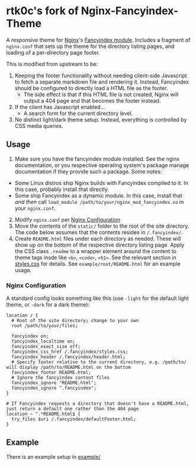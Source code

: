 # rtk0c's fork of Nginx-Fancyindex-Theme

A responsive theme for [Nginx](https://www.nginx.org/)'s [Fancyindex module](https://github.com/aperezdc/ngx-fancyindex). Includes a fragment of `nginx.conf` that sets up the theme for the directory listing pages, and loading of a per-directory page footer.

This is modified from upstream to be:
1. Keeping the footer functionality without needing client-side Javascript to fetch a separate markdown file and rendering it. Instead, Fancyindex should be configured to directly load a HTML file as the footer.
    - The side effect is that if this HTML file is not created, Nginx will output a 404 page and that becomes the footer instead.
2. If the client has Javascript enabled...
    - A search form for the current directory level.
3. No distinct light/dark theme setup. Instead, everything is controlled by CSS media queries.

## Usage

1. Make sure you have the fancyindex module installed. See the nginx documentation, or you respective operating system's package manage documentation if they provide such a package. Some notes:
  - Some Linux distros ship Nginx builds with Fancyindex compiled to it. In this case, probably install that directly.
  - Some ship Fancyindex as a dynamic module. In this case, install that _and then_ call `load_module /path/to/your/nginx_mod_fancyindex.so` in your `nginx.conf`.
2. Modify `nginx.conf` per [Nginx Configuration](#nginx-configuration)
3. Move the contents of the `static/` folder to the root of the site directory. The code below assumes that the contents resides in `/.fancyindex/`.
4. Create `README.html` files under each directory as needed. These will show up on the bottom of the respective directory listing page. Apply the CSS class `.readme` to a wrapper element around the content to theme tags insde like `<b>`, `<code>`, `<h1>`. See the relevant section in [styles.css](/static/styles.css) for details. See `example/root/README.html` for an example usage.

### Nginx Configuration

A standard config looks something like this (use `-light` for the default light theme, or `-dark` for a dark theme):

```nginx
location / {
  # Root of the site directory; change to your own
  root /path/to/your/files;

  fancyindex on;
  fancyindex_localtime on;
  fancyindex_exact_size off;
  fancyindex_css_href /.fancyindex/styles.css;
  fancyindex_header /.fancyindex/header.html;
  # Specify footer relative to the current directory, e.g. /path/to/ will display /path/to/README.html on the bottom
  fancyindex_footer README.html;
  # Ignore the fancyindex content files
  fancyindex_ignore "README.html";
  fancyindex_ignore ".fancyindex";
}

# If Fancyindex requests a directory that doesn't have a README.html, just return a default one rather than the 404 page
location ~ ^.*README.html$ {
  try_files $uri /.fancyindex/defaultFooter.html;
}
```

## Example

There is an example setup in [example/](/example/)
